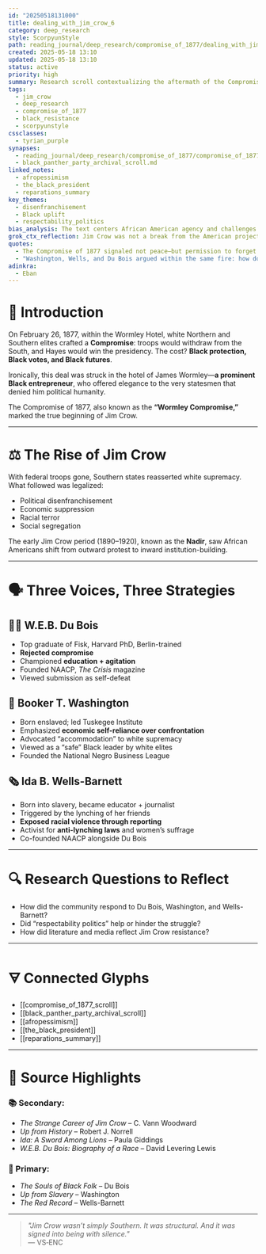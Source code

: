 ```yaml
---
id: "20250518131000"
title: dealing_with_jim_crow_6
category: deep_research
style: ScorpyunStyle
path: reading_journal/deep_research/compromise_of_1877/dealing_with_jim_crow_6.md
created: 2025-05-18 13:10
updated: 2025-05-18 13:10
status: active
priority: high
summary: Research scroll contextualizing the aftermath of the Compromise of 1877 and the rise of Jim Crow through the lens of Du Bois, Wells-Barnett, and Washington. Highlights Black resistance, political ideologies, and the cultural response to white supremacist backlash.
tags:
  - jim_crow
  - deep_research
  - compromise_of_1877
  - black_resistance
  - scorpyunstyle
cssclasses:
  - tyrian_purple
synapses:
  - reading_journal/deep_research/compromise_of_1877/compromise_of_1877_scroll.md
  - black_panther_party_archival_scroll.md
linked_notes:
  - afropessimism
  - the_black_president
  - reparations_summary
key_themes:
  - disenfranchisement
  - Black uplift
  - respectability_politics
bias_analysis: The text centers African American agency and challenges dominant Reconstruction narratives by amplifying primary Black voices and resistance strategies.
grok_ctx_reflection: Jim Crow was not a break from the American project—it was its afterlife. Du Bois, Wells, and Washington are not just historical figures but ideological pillars in resistance design.
quotes:
  - The Compromise of 1877 signaled not peace—but permission to forget.
  - "Washington, Wells, and Du Bois argued within the same fire: how do we survive white betrayal?"
adinkra:
  - Eban
---
```


# 🧭 Introduction

On February 26, 1877, within the Wormley Hotel, white Northern and Southern elites crafted a **Compromise**: troops would withdraw from the South, and Hayes would win the presidency. The cost? **Black protection, Black votes, and Black futures**.

Ironically, this deal was struck in the hotel of James Wormley—**a prominent Black entrepreneur**, who offered elegance to the very statesmen that denied him political humanity.

The Compromise of 1877, also known as the **“Wormley Compromise,”** marked the true beginning of Jim Crow.

---

# ⚖️ The Rise of Jim Crow

With federal troops gone, Southern states reasserted white supremacy. What followed was legalized:
- Political disenfranchisement  
- Economic suppression  
- Racial terror  
- Social segregation  

The early Jim Crow period (1890–1920), known as the **Nadir**, saw African Americans shift from outward protest to inward institution-building.

---

# 🗣️ Three Voices, Three Strategies

## ✊🏾 W.E.B. Du Bois  
- Top graduate of Fisk, Harvard PhD, Berlin-trained  
- **Rejected compromise**  
- Championed **education + agitation**  
- Founded NAACP, *The Crisis* magazine  
- Viewed submission as self-defeat

## 🐍 Booker T. Washington  
- Born enslaved; led Tuskegee Institute  
- Emphasized **economic self-reliance over confrontation**  
- Advocated “accommodation” to white supremacy  
- Viewed as a “safe” Black leader by white elites  
- Founded the National Negro Business League

## 🗞️ Ida B. Wells-Barnett  
- Born into slavery, became educator + journalist  
- Triggered by the lynching of her friends  
- **Exposed racial violence through reporting**  
- Activist for **anti-lynching laws** and women’s suffrage  
- Co-founded NAACP alongside Du Bois

---

# 🔍 Research Questions to Reflect

- How did the community respond to Du Bois, Washington, and Wells-Barnett?  
- Did “respectability politics” help or hinder the struggle?  
- How did literature and media reflect Jim Crow resistance?

---

# 🜃 Connected Glyphs

- [[compromise_of_1877_scroll]]  
- [[black_panther_party_archival_scroll]]  
- [[afropessimism]]  
- [[the_black_president]]  
- [[reparations_summary]]  

---

# 🧠 Source Highlights

### 📚 Secondary:
- *The Strange Career of Jim Crow* – C. Vann Woodward  
- *Up from History* – Robert J. Norrell  
- *Ida: A Sword Among Lions* – Paula Giddings  
- *W.E.B. Du Bois: Biography of a Race* – David Levering Lewis  

### 📜 Primary:
- *The Souls of Black Folk* – Du Bois  
- *Up from Slavery* – Washington  
- *The Red Record* – Wells-Barnett

---

> _"Jim Crow wasn’t simply Southern. It was structural. And it was signed into being with silence."_  
> — VS‑ENC  
